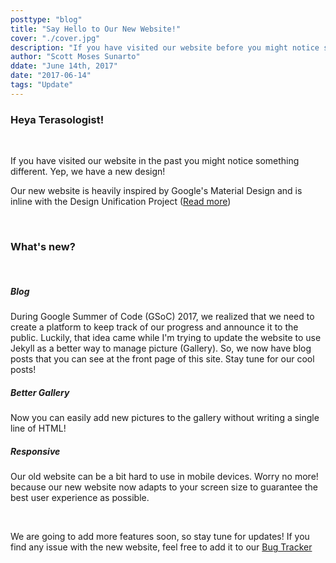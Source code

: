 ```yaml
---
posttype: "blog"
title: "Say Hello to Our New Website!"
cover: "./cover.jpg"
description: "If you have visited our website before you might notice something different now. Yep, we have a new design!"
author: "Scott Moses Sunarto"
ddate: "June 14th, 2017"
date: "2017-06-14"
tags: "Update"
---
```

### Heya Terasologist!

<br>

If you have visited our website in the past you might notice something different. Yep, we have a new design!

Our new website is heavily inspired by Google's Material Design and is inline with the Design Unification Project ([Read more](http://forum.terasology.org/threads/design-unification-project-web-game-etc.1746/))

<br>

### What's new?

<br>

##### Blog

 During Google Summer of Code (GSoC) 2017, we realized that we need to create a platform to keep track of our progress and announce it to the public. Luckily, that idea came while I'm trying to update the website to use Jekyll as a better way to manage picture (Gallery). So, we now have blog posts that you can see at the front page of this site. Stay tune for our cool posts!

##### Better Gallery

 Now you can easily add new pictures to the gallery without writing a single line of HTML!

##### Responsive

 Our old website can be a bit hard to use in mobile devices. Worry no more! because our new website now adapts to your screen size to guarantee the best user experience as possible.

<br>

We are going to add more features soon, so stay tune for updates! If you find any issue with the new website, feel free to add it to our [Bug Tracker](https://github.com/MovingBlocks/movingblocks.github.com/issues)
